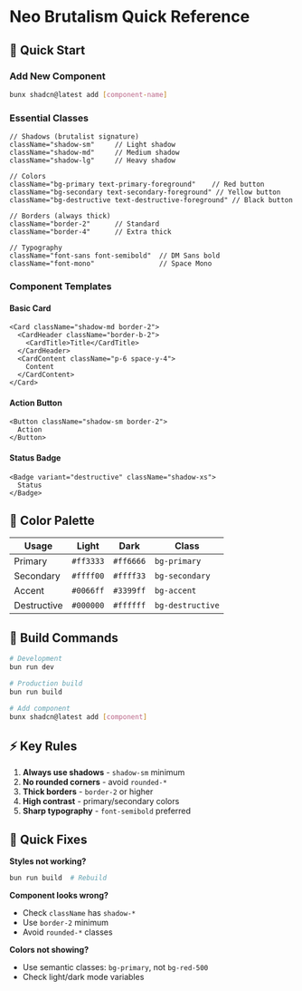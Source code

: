 # Neo Brutalism Quick Reference

## 🚀 Quick Start

### Add New Component
```bash
bunx shadcn@latest add [component-name]
```

### Essential Classes
```tsx
// Shadows (brutalist signature)
className="shadow-sm"     // Light shadow
className="shadow-md"     // Medium shadow  
className="shadow-lg"     // Heavy shadow

// Colors
className="bg-primary text-primary-foreground"    // Red button
className="bg-secondary text-secondary-foreground" // Yellow button
className="bg-destructive text-destructive-foreground" // Black button

// Borders (always thick)
className="border-2"      // Standard
className="border-4"      // Extra thick

// Typography
className="font-sans font-semibold"  // DM Sans bold
className="font-mono"                // Space Mono
```

### Component Templates

#### Basic Card
```tsx
<Card className="shadow-md border-2">
  <CardHeader className="border-b-2">
    <CardTitle>Title</CardTitle>
  </CardHeader>
  <CardContent className="p-6 space-y-4">
    Content
  </CardContent>
</Card>
```

#### Action Button
```tsx
<Button className="shadow-sm border-2">
  Action
</Button>
```

#### Status Badge
```tsx
<Badge variant="destructive" className="shadow-xs">
  Status
</Badge>
```

## 🎨 Color Palette

| Usage | Light | Dark | Class |
|-------|-------|------|-------|
| Primary | `#ff3333` | `#ff6666` | `bg-primary` |
| Secondary | `#ffff00` | `#ffff33` | `bg-secondary` |
| Accent | `#0066ff` | `#3399ff` | `bg-accent` |
| Destructive | `#000000` | `#ffffff` | `bg-destructive` |

## 🔧 Build Commands

```bash
# Development
bun run dev

# Production build
bun run build

# Add component
bunx shadcn@latest add [component]
```

## ⚡ Key Rules

1. **Always use shadows** - `shadow-sm` minimum
2. **No rounded corners** - avoid `rounded-*`
3. **Thick borders** - `border-2` or higher  
4. **High contrast** - primary/secondary colors
5. **Sharp typography** - `font-semibold` preferred

## 🐛 Quick Fixes

**Styles not working?**
```bash
bun run build  # Rebuild
```

**Component looks wrong?**
- Check `className` has `shadow-*`
- Use `border-2` minimum
- Avoid `rounded-*` classes

**Colors not showing?**
- Use semantic classes: `bg-primary`, not `bg-red-500`
- Check light/dark mode variables